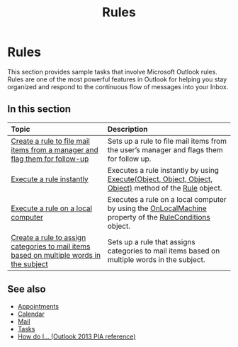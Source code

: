 ﻿---
title: Rules
TOCTitle: Rules
ms:assetid: dea67b05-d223-4917-8dc6-9c48ef1481ce
ms:mtpsurl: https://msdn.microsoft.com/en-us/library/Ff424480(v=office.15)
ms:contentKeyID: 55119908
ms.date: 07/24/2014
mtps_version: v=office.15
---

# Rules

This section provides sample tasks that involve Microsoft Outlook rules. Rules are one of the most powerful features in Outlook for helping you stay organized and respond to the continuous flow of messages into your Inbox.

## In this section

|Topic|Description|
|:----|:----------|
|[Create a rule to file mail items from a manager and flag them for follow-up](how-to-create-a-rule-to-file-mail-items-from-a-manager-and-flag-them-for-follow-up.md)  |Sets up a rule to file mail items from the user’s manager and flags them for follow up.|
|[Execute a rule instantly](how-to-execute-a-rule-instantly.md)  |Executes a rule instantly by using [Execute(Object, Object, Object, Object)](https://msdn.microsoft.com/en-us/library/bb645769\(v=office.15\)) method of the [Rule](https://msdn.microsoft.com/en-us/library/bb647152\(v=office.15\)) object.|
|[Execute a rule on a local computer](how-to-execute-a-rule-on-a-local-computer.md)  |Executes a rule on a local computer by using the [OnLocalMachine](https://msdn.microsoft.com/en-us/library/bb612005\(v=office.15\)) property of the [RuleConditions](https://msdn.microsoft.com/en-us/library/bb610965\(v=office.15\)) object.|
|[Create a rule to assign categories to mail items based on multiple words in the subject](how-to-create-a-rule-to-assign-categories-to-mail-items-based-on-multiple-words-in-the-subject.md)  |Sets up a rule that assigns categories to mail items based on multiple words in the subject.|

## See also

- [Appointments](appointments.md)
- [Calendar](calendar.md)
- [Mail](mail.md)
- [Tasks](tasks.md)
- [How do I... (Outlook 2013 PIA reference)](how-do-i-outlook-2013-pia-reference.md)

